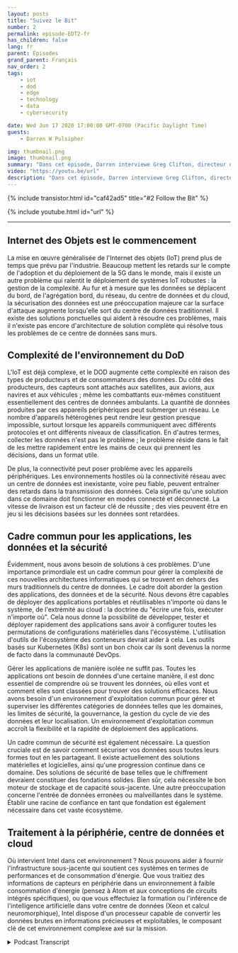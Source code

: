```yaml
---
layout: posts
title: "Suivez le Bit"
number: 2
permalink: episode-EDT2-fr
has_children: false
lang: fr
parent: Épisodes
grand_parent: Français
nav_order: 2
tags:
    - iot
    - dod
    - edge
    - technology
    - data
    - cybersecurity

date: Wed Jun 17 2020 17:00:00 GMT-0700 (Pacific Daylight Time)
guests:
    - Darren W Pulsipher

img: thumbnail.png
image: thumbnail.png
summary: "Dans cet épisode, Darren interviewe Greg Clifton, directeur du Département de la Défense (DOD) et du Renseignement pour Intel Corp. Ils discutent des défis de la gestion des données dans un système complexe qui s'étend sur plusieurs clouds, centres de données d'entreprise, centres de données régionaux et tactiques. Écoutez Darren et Greg suivre un peu de données depuis leur collecte et leur parcours à travers cet écosystème jusqu'à la production d'informations exploitables pour les analystes et les combattants. Écoutez Darren et Greg discuter de certains des obstacles de cet environnement circulaire et des solutions pour aider à fournir des informations exploitables aux analystes et les transmettre aux combattants."
video: "https://youtu.be/url"
description: "Dans cet épisode, Darren interviewe Greg Clifton, directeur du Département de la Défense (DOD) et du Renseignement pour Intel Corp. Ils discutent des défis de la gestion des données dans un système complexe qui s'étend sur plusieurs clouds, centres de données d'entreprise, centres de données régionaux et tactiques. Écoutez Darren et Greg suivre un peu de données depuis leur collecte et leur parcours à travers cet écosystème jusqu'à la production d'informations exploitables pour les analystes et les combattants. Écoutez Darren et Greg discuter de certains des obstacles de cet environnement circulaire et des solutions pour aider à fournir des informations exploitables aux analystes et les transmettre aux combattants."
---
```


<div>
{% include transistor.html id="caf42ad5" title="#2 Follow the Bit" %}

{% include youtube.html id="url" %}
</div>

---

## Internet des Objets est le commencement

La mise en œuvre généralisée de l'Internet des objets (IoT) prend plus de temps que prévu par l'industrie. Beaucoup mettent les retards sur le compte de l'adoption et du déploiement de la 5G dans le monde, mais il existe un autre problème qui ralentit le déploiement de systèmes IoT robustes : la gestion de la complexité. Au fur et à mesure que les données se déplacent du bord, de l'agrégation bord, du réseau, du centre de données et du cloud, la sécurisation des données est une préoccupation majeure car la surface d'attaque augmente lorsqu'elle sort du centre de données traditionnel. Il existe des solutions ponctuelles qui aident à résoudre ces problèmes, mais il n'existe pas encore d'architecture de solution complète qui résolve tous les problèmes de ce centre de données sans murs.

## Complexité de l'environnement du DoD

L'IoT est déjà complexe, et le DOD augmente cette complexité en raison des types de producteurs et de consommateurs des données. Du côté des producteurs, des capteurs sont attachés aux satellites, aux avions, aux navires et aux véhicules ; même les combattants eux-mêmes constituent essentiellement des centres de données ambulants. La quantité de données produites par ces appareils périphériques peut submerger un réseau. Le nombre d'appareils hétérogènes peut rendre leur gestion presque impossible, surtout lorsque les appareils communiquent avec différents protocoles et ont différents niveaux de classification. En d'autres termes, collecter les données n'est pas le problème ; le problème réside dans le fait de les mettre rapidement entre les mains de ceux qui prennent les décisions, dans un format utile.

De plus, la connectivité peut poser problème avec les appareils périphériques. Les environnements hostiles où la connectivité réseau avec un centre de données est inexistante, voire peu fiable, peuvent entraîner des retards dans la transmission des données. Cela signifie qu'une solution dans ce domaine doit fonctionner en modes connecté et déconnecté. La vitesse de livraison est un facteur clé de réussite ; des vies peuvent être en jeu si les décisions basées sur les données sont retardées.

## Cadre commun pour les applications, les données et la sécurité

Évidemment, nous avons besoin de solutions à ces problèmes. D'une importance primordiale est un cadre commun pour gérer la complexité de ces nouvelles architectures informatiques qui se trouvent en dehors des murs traditionnels du centre de données. Le cadre doit aborder la gestion des applications, des données et de la sécurité. Nous devons être capables de déployer des applications portables et réutilisables n'importe où dans le système, de l'extrémité au cloud : la doctrine du "écrire une fois, exécuter n'importe où". Cela nous donne la possibilité de développer, tester et déployer rapidement des applications sans avoir à configurer toutes les permutations de configurations matérielles dans l'écosystème. L'utilisation d'outils de l'écosystème des conteneurs devrait aider à cela. Les outils basés sur Kubernetes (K8s) sont un bon choix car ils sont devenus la norme de facto dans la communauté DevOps.

Gérer les applications de manière isolée ne suffit pas. Toutes les applications ont besoin de données d'une certaine manière, il est donc essentiel de comprendre où se trouvent les données, où elles vont et comment elles sont classées pour trouver des solutions efficaces. Nous avons besoin d'un environnement d'exploitation commun pour gérer et superviser les différentes catégories de données telles que les domaines, les limites de sécurité, la gouvernance, la gestion du cycle de vie des données et leur localisation. Un environnement d'exploitation commun accroît la flexibilité et la rapidité de déploiement des applications.

Un cadre commun de sécurité est également nécessaire. La question cruciale est de savoir comment sécuriser vos données sous toutes leurs formes tout en les partageant. Il existe actuellement des solutions matérielles et logicielles, ainsi qu'une progression continue dans ce domaine. Des solutions de sécurité de base telles que le chiffrement devraient constituer des fondations solides. Bien sûr, cela nécessite le bon moteur de stockage et de capacité sous-jacente. Une autre préoccupation concerne l'entrée de données erronées ou malveillantes dans le système. Établir une racine de confiance en tant que fondation est également nécessaire dans cet vaste écosystème.

## Traitement à la périphérie, centre de données et cloud

Où intervient Intel dans cet environnement ? Nous pouvons aider à fournir l'infrastructure sous-jacente qui soutient ces systèmes en termes de performances et de consommation d'énergie. Que vous traitiez des informations de capteurs en périphérie dans un environnement à faible consommation d'énergie (pensez à Atom et aux conceptions de circuits intégrés spécifiques), ou que vous effectuiez la formation ou l'inférence de l'intelligence artificielle dans votre centre de données (Xeon et calcul neuromorphique), Intel dispose d'un processeur capable de convertir les données brutes en informations précieuses et exploitables, le composant clé de cet environnement complexe axé sur la mission.



<details>
<summary> Podcast Transcript </summary>

<p></p>

</details>
